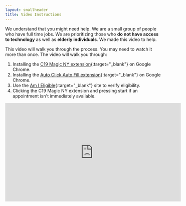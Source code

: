 ```yaml
---
layout: smallheader
title: Video Instructions
---
```


We understand that you might need help. We are a small group of people who have full time jobs. We are prioritizing those who **do not have access to technology** as well as **elderly individuals**. We made this video to help.

This video will walk you through the process. You may need to watch it more than once. The video will walk you through:

1. Installing the [C19 Magic NY extension](/tools){:target="_blank"} on Google Chrome.
2. Installing the [Auto Click Auto Fill extension](/autoclick){:target="_blank"} on Google Chrome.
3. Use the [Am I Eligible](https://am-i-eligible.covid19vaccine.health.ny.gov/){:target="_blank"} site to verify eligibility.
4. Clicking the C19 Magic NY extension and pressing start if an appointment isn't immediately available.

<div class="embed-responsive embed-responsive-16by9 w-100 pb-5 mb-5">
<iframe width="560" height="315" src="https://www.youtube.com/embed/ZEzvoALzt7g" frameborder="0" allow="accelerometer; autoplay; clipboard-write; encrypted-media; gyroscope; picture-in-picture" allowfullscreen></iframe>
</div>
